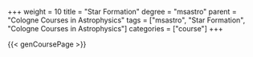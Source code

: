 +++
weight = 10
title = "Star Formation"
degree = "msastro"
parent = "Cologne Courses in Astrophysics"
tags = ["msastro", "Star Formation", "Cologne Courses in Astrophysics"]
categories = ["course"]
+++

{{< genCoursePage >}}
